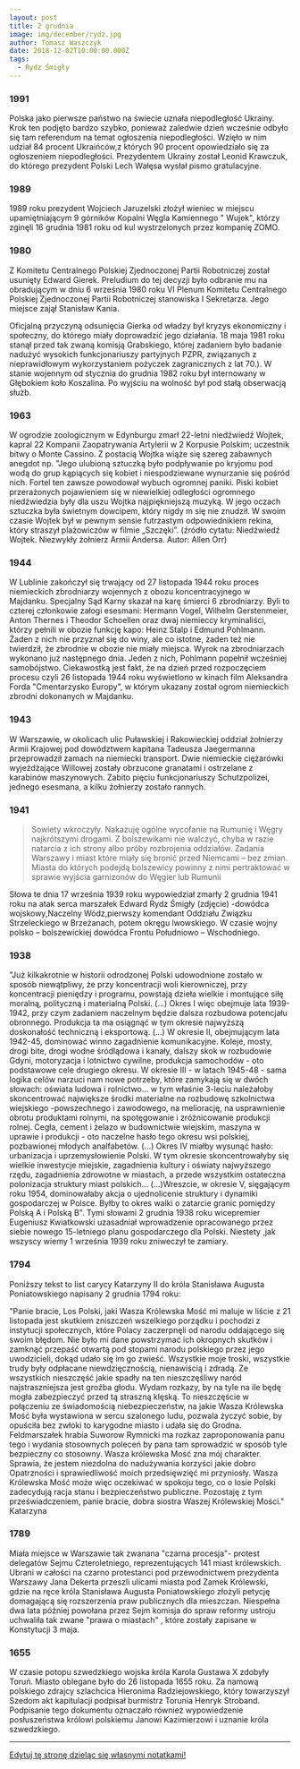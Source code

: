 ```yaml
---
layout: post
title: 2 grudnia
image: img/december/rydz.jpg
author: Tomasz Waszczyk
date: 2018-12-02T10:00:00.000Z
tags:
  - Rydz Śmigły
---
```


### 1991

Polska jako pierwsze państwo na świecie uznała niepodległość Ukrainy. Krok ten podjęto bardzo szybko, ponieważ zaledwie dzień wcześnie odbyło się tam referendum na temat ogłoszenia niepodległości. Wzięło w nim udział 84 procent Ukraińców,z których 90 procent opowiedziało się za ogłoszeniem niepodległości. Prezydentem Ukrainy został Leonid Krawczuk, do którego prezydent Polski Lech Wałęsa wysłał pismo gratulacyjne.

### 1989

1989 roku prezydent Wojciech Jaruzelski złożył wieniec w miejscu upamiętniającym 9 górników Kopalni Węgla Kamiennego " Wujek", którzy zginęli 16 grudnia 1981 roku od kul wystrzelonych przez kompanię ZOMO.

### 1980

Z Komitetu Centralnego Polskiej Zjednoczonej Partii Robotniczej został usunięty Edward Gierek. Preludium do tej decyzji było odbranie mu na obradującym w dniu 6 września 1980 roku VI Plenum Komitetu Centralnego Polskiej Zjednoczonej Partii Robotniczej stanowiska I Sekretarza. Jego miejsce zajął Stanisław Kania.

Oficjalną przyczyną odsunięcia Gierka od władzy był kryzys ekonomiczny i społeczny, do którego miały doprowadzić jego działania. 18 maja 1981 roku stanął przed tak zwaną komisją Grabskiego, której zadaniem było badanie nadużyć wysokich funkcjonariuszy partyjnych PZPR, związanych z nieprawidłowym wykorzystaniem pożyczek zagranicznych z lat 70.). W stanie wojennym od stycznia do grudnia 1982 roku był internowany w Głębokiem koło Koszalina. Po wyjściu na wolność był pod stałą obserwacją służb.

### 1963

W ogrodzie zoologicznym w Edynburgu zmarł 22-letni niedźwiedź Wojtek, kapral 22 Kompanii Zaopatrywania Artylerii w 2 Korpusie Polskim; uczestnik bitwy o Monte Cassino. Z postacią Wojtka wiąże się szereg zabawnych anegdot np. "Jego ulubioną sztuczką było podpływanie po kryjomu pod wodą do grup kąpiących się kobiet i niespodziewane wynurzanie się pośród nich. Fortel ten zawsze powodował wybuch ogromnej paniki. Piski kobiet przerażonych pojawieniem się w niewielkiej odległości ogromnego niedźwiedzia były dla uszu Wojtka najpiękniejszą muzyką. W jego oczach sztuczka była świetnym dowcipem, który nigdy m się nie znudził. W swoim czasie Wojtek był w pewnym sensie futrzastym odpowiednikiem rekina, który straszył plażowiczów w filmie „Szczęki”. (źródło cytatu: Niedźwiedź Wojtek. Niezwykły żołnierz Armii Andersa. Autor: Allen Orr)

### 1944

W Lublinie zakończył się trwający od 27 listopada 1944 roku proces niemieckich zbrodniarzy wojennych z obozu koncentracyjnego w Majdanku.
Specjalny Sąd Karny skazał na karę śmierci 6 zbrodniarzy. Byli to czterej członkowie załogi esesmani: Hermann Vogel, Wilhelm Gerstenmeier, Anton Thernes i Theodor Schoellen oraz dwaj niemieccy kryminaliści, którzy pełnili w obozie funkcję kapo: Heinz Stalp i Edmund Pohlmann. Żaden z nich nie przyznał się do winy, ale co istotne, żaden też nie twierdził, że zbrodnie w obozie nie miały miejsca.
Wyrok na zbrodniarzach wykonano już następnego dnia. Jeden z nich, Pohlmann popełnił wcześniej samobójstwo.
Ciekawostką jest fakt, że na dzień przed rozpoczęciem procesu czyli 26 listopada 1944 roku wyświetlono w kinach film Aleksandra Forda "Cmentarzysko Europy", w którym ukazany został ogrom niemieckich zbrodni dokonanych w Majdanku.

### 1943

W Warszawie, w okolicach ulic Puławskiej i Rakowieckiej oddział żołnierzy Armii Krajowej pod dowództwem kapitana Tadeusza Jaegermanna przeprowadził zamach na niemiecki transport. Dwie niemieckie ciężarówki wyjeżdżające Willowej zostały obrzucone granatami i ostrzelane z karabinów maszynowych. Zabito pięciu funkcjonariuszy Schutzpolizei, jednego esesmana, a kilku żołnierzy zostało rannych.

### 1941

> Sowiety wkroczyły. Nakazuję
> ogólne wycofanie na Rumunię i
> Węgry najkrótszymi drogami.
> Z bolszewikami nie walczyć,
> chyba w razie natarcia z ich
> strony albo próby rozbrojenia
> oddziałów. Zadania Warszawy
> i miast które miały się bronić
> przed Niemcami – bez zmian.
> Miasta do których podejdą
> bolszewicy powinny z nimi
> pertraktować w sprawie
> wyjścia garnizonów do Węgier
> lub Rumunii

Słowa te dnia 17 września 1939
roku wypowiedział zmarły 2 grudnia 1941 roku na atak serca marszałek Edward Rydz Śmigły (zdjęcie) -dowódca wojskowy,Naczelny Wódz,pierwszy komendant Oddziału Związku
Strzeleckiego w Brzeżanach, potem okręgu lwowskiego. W czasie wojny polsko – bolszewickiej dowódca Frontu Południowo – Wschodniego.

### 1938

"Już kilkakrotnie w historii odrodzonej
Polski udowodnione zostało w sposób
niewątpliwy, że przy koncentracji woli
kierowniczej, przy koncentracji pieniędzy
i programu, powstają dzieła wielkie i montujące
siłę moralną, polityczną i materialną Polski. (...)
Okres I więc obejmuje lata 1939-1942, przy
czym zadaniem naczelnym będzie dalsza
rozbudowa potencjału obronnego. Produkcja ta
ma osiągnąć w tym okresie najwyższą
doskonałość techniczną i eksportową.
(...) W okresie II, obejmującym lata 1942-45,
dominować winno zagadnienie komunikacyjne.
Koleje, mosty, drogi bite, drogi wodne
śródlądowa i kanały, dalszy skok w rozbudowie
Gdyni, motoryzacja i lotnictwo cywilne,
produkcja samochodów - oto podstawowe cele
drugiego okresu.
W okresie III - w latach 1945-48 - sama logika
celów narzuci nam nowe potrzeby, które
zamykają się w dwóch słowach: oświata ludowa i rolnictwo... w tym właśnie 3-leciu należałoby skoncentrować największe środki materialne na rozbudowę szkolnictwa wiejskiego -powszechnego i zawodowego, na meliorację, na usprawnienie obrotu produktami rolnymi, na spotęgowanie i zróżnicowanie produkcji rolnej.
Cegła, cement i żelazo w budownictwie
wiejskim, maszyna w uprawie i produkcji - oto
naczelne hasło tego okresu wsi polskiej,
pozbawionej młodych analfabetów.
(...) Okres IV miałby wysunąć hasło: urbanizacja
i uprzemysłowienie Polski. W tym okresie
skoncentrowałyby się wielkie inwestycje
miejskie, zagadnienia kultury i oświaty
najwyższego rzędu, zagadnienia zdrowotne
w miastach, a przede wszystkim ostateczna
polonizacja struktury miast polskich...
(...)Wreszcie, w okresie V, sięgającym roku
1954, dominowałaby akcja o ujednolicenie
struktury i dynamiki gospodarczej w Polsce.
Byłby to okres walki o zatarcie granic pomiędzy
Polską A i Polską B".
Tymi słowami 2 grudnia 1938 roku wicepremier Eugeniusz Kwiatkowski uzasadniał wprowadzenie opracowanego przez siebie nowego 15-letniego planu gospodarczego dla Polski.
Niestety ,jak wszyscy wiemy 1 września 1939 roku zniweczył te zamiary.

### 1794

Poniższy tekst to list carycy Katarzyny II do króla Stanisława Augusta Poniatowskiego napisany 2 grudnia 1794 roku:

"Panie bracie,
Los Polski, jaki Wasza Królewska Mość mi
maluje w liście z 21 listopada jest skutkiem
zniszczeń wszelkiego porządku i pochodzi z
instytucji społecznych, które Polacy
zaczerpnęli od narodu oddającego się swoim
błędom. Nie było mi dane powstrzymać ich
okropnych skutków i zamknąć przepaść
otwartą pod stopami narodu polskiego przez
jego uwodzicieli, dokąd udało się im go
zwieść. Wszystkie moje troski, wszystkie trudy
były odpłacane niewdzięcznością, nienawiścią
i zdradą.
Ze wszystkich nieszczęść jakie spadły na ten
nieszczęśliwy naród najstraszniejsza jest
groźba głodu. Wydam rozkazy, by na tyle na
ile będę mogła zabezpieczyć przed tą
straszną klęską.
To nieszczęście w połączeniu ze
świadomością niebezpieczeństw, na jakie
Wasza Królewska Mość była wystawiona w
sercu szalonego ludu, pozwala życzyć sobie,
by opuściła bez zwłoki to karygodne miasto i
udała się do Grodna. Feldmarszałek hrabia
Suworow Rymnicki ma rozkaz zaproponowania
panu tego i wydania stosownych poleceń by
pana tam sprowadzić w sposób tyle
bezpieczny co stosowny. Wasza królewska
Mość zna mój charakter. Sprawia, że jestem
niezdolna do nadużywania korzyści jakie dobro
Opatrzności i sprawiedliwość moich
przedsięwzięć mi przyniosły.
Wasza Królewska Mość może więc oczekiwać
w spokoju tego, co o losie Polski zadecydują
racja stanu i bezpieczeństwo publiczne.
Pozostaję z tym przeświadczeniem, panie
bracie, dobra siostra Waszej Królewskiej
Mości."
Katarzyna

### 1789

Miała miejsce w Warszawie tak zwanana "czarna procesja"- protest delegatów Sejmu Czteroletniego, reprezentujących 141 miast królewskich. Ubrani w całości na czarno protestanci pod przewodnictwem prezydenta Warszawy Jana Dekerta przeszli ulicami miasta pod Zamek Królewski, gdzie na ręce króla Stanisława Augusta Poniatowskiego złożyli petycję domagającą się rozszerzenia praw publicznych dla mieszczan. Niespełna dwa lata później powołana przez Sejm komisja do spraw reformy ustroju uchwaliła tak zwane "prawa o miastach" , które zostały zapisane w Konstytucji 3 maja.

### 1655

W czasie potopu szwedzkiego wojska króla Karola Gustawa X zdobyły Toruń. Miasto oblegane było do 26 listopada 1655 roku. Za namową polskiego zdrajcy szlachcica Hieronima Radziejowskiego, który towarzyszył Szedom akt kapitulacji podpisał burmistrz Torunia Henryk Stroband. Podpisanie tego dokumentu oznaczało również wypowiedzenie posłuszeństwa królowi polskiemu Janowi Kazimierzowi i uznanie króla szwedzkiego.

---

<a href="https://github.com/TomaszWaszczyk/historia.waszczyk.com/edit/master/src/content/december-2.md" target="_blank">Edytuj tę stronę dzieląc się własnymi notatkami!</a>
